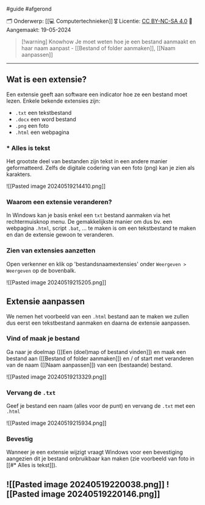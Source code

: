 #guide  #afgerond 

🗂️ Onderwerp: [[💻 Computertechnieken]]
🎖️ Licentie: [CC BY-NC-SA 4.0](https://creativecommons.org/licenses/by-nc-sa/4.0/)
📅 Aangemaakt: 19-05-2024

>[!warning] Knowhow
>Je moet weten hoe je een bestand aanmaakt en haar naam aanpast - [[Bestand of folder aanmaken]], [[Naam aanpassen]]

---
## Wat is een extensie?
Een extensie geeft aan software een indicator hoe ze een bestand moet lezen. Enkele bekende extensies zijn:
- `.txt` een tekstbestand
- `.docx` een word bestand
- `.png` een foto
- `.html` een webpagina

### * Alles is tekst
Het grootste deel van bestanden zijn tekst in een andere manier geformatteerd. Zelfs de digitale codering van een foto (png) kan je zien als karakters.

![[Pasted image 20240519214410.png]]

### Waarom een extensie veranderen?
In Windows kan je basis enkel een `txt` bestand aanmaken via het rechtermuisknop menu. De gemakkelijkste manier om dus bv. een webpagina `.html`, script `.bat`, … te maken is om een tekstbestand te maken en dan de extensie gewoon te veranderen.

### Zien van extensies aanzetten
Open verkenner en klik op 'bestandsnaamextensies' onder `Weergeven > Weergeven` op de bovenbalk.

![[Pasted image 20240519215205.png]]

## Extensie aanpassen
We nemen het voorbeeld van een `.html` bestand aan te maken we zullen dus eerst een tekstbestand aanmaken en daarna de extensie aanpassen.

### Vind of maak je bestand
Ga naar je doelmap ([[Een (doel)map of bestand vinden]]) en maak een bestand aan ([[Bestand of folder aanmaken]]) en / of start met veranderen van de naam ([[Naam aanpassen]]) van een (bestaande) bestand.

![[Pasted image 20240519213329.png]]

### Vervang de `.txt`
Geef je bestand een naam (alles voor de punt) en vervang de `.txt` met een `.html`

![[Pasted image 20240519215934.png]]


### Bevestig
Wanneer je een extensie wijzigt vraagt Windows voor een bevestiging aangezien dit je bestand onbruikbaar kan maken (zie voorbeeld van foto in [[#* Alles is tekst]]).

![[Pasted image 20240519220038.png]]
![[Pasted image 20240519220146.png]]
---

